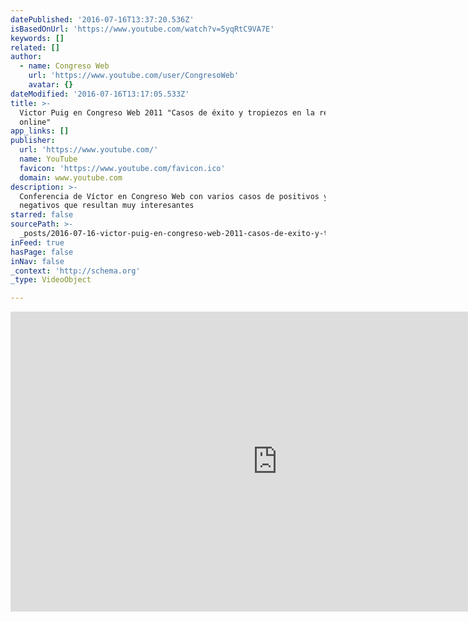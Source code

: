 ```yaml
---
datePublished: '2016-07-16T13:37:20.536Z'
isBasedOnUrl: 'https://www.youtube.com/watch?v=5yqRtC9VA7E'
keywords: []
related: []
author:
  - name: Congreso Web
    url: 'https://www.youtube.com/user/CongresoWeb'
    avatar: {}
dateModified: '2016-07-16T13:17:05.533Z'
title: >-
  Victor Puig en Congreso Web 2011 "Casos de éxito y tropiezos en la reputación
  online"
app_links: []
publisher:
  url: 'https://www.youtube.com/'
  name: YouTube
  favicon: 'https://www.youtube.com/favicon.ico'
  domain: www.youtube.com
description: >-
  Conferencia de Víctor en Congreso Web con varios casos de positivos y
  negativos que resultan muy interesantes
starred: false
sourcePath: >-
  _posts/2016-07-16-victor-puig-en-congreso-web-2011-casos-de-exito-y-tropiezos.md
inFeed: true
hasPage: false
inNav: false
_context: 'http://schema.org'
_type: VideoObject

---
```

<iframe src="https://cdn.embedly.com/widgets/media.html?src=https%3A%2F%2Fwww.youtube.com%2Fembed%2F5yqRtC9VA7E%3Ffeature%3Doembed&amp;url=http%3A%2F%2Fwww.youtube.com%2Fwatch%3Fv%3D5yqRtC9VA7E&amp;image=https%3A%2F%2Fi.ytimg.com%2Fvi%2F5yqRtC9VA7E%2Fhqdefault.jpg&amp;key=b7d04c9b404c499eba89ee7072e1c4f7&amp;type=text%2Fhtml&amp;schema=youtube" width="854" height="480" scrolling="no" frameborder="0" allowfullscreen="" style=""></iframe>